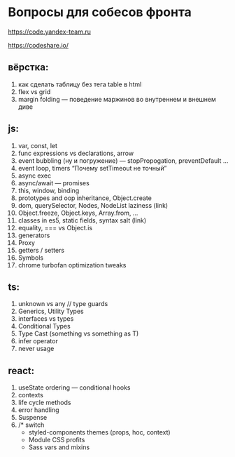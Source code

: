 # Вопросы для собесов фронта
https://code.yandex-team.ru 

https://codeshare.io/

## вёрстка:
1. как сделать таблицу без тега table в html
2. flex vs grid
3. margin folding ― поведение маржинов во внутреннем и внешнем диве
   
## js:
1. var, const, let
2. func expressions vs declarations, arrow
3. event bubbling (ну и погружение) ― stopPropogation, preventDefault …
4. event loop, timers “Почему setTimeout не точный”
5. async exec
6. async/await ― promises
7. this, window, binding
8. prototypes and oop inheritance, Object.create
9. dom, querySelector, Nodes, NodeList laziness (link)
10. Object.freeze, Object.keys, Array.from, …
11. classes in es5, static fields, syntax salt (link)
12. equality, === vs Object.is
13. generators
14. Proxy
15. getters / setters
16. Symbols
17. chrome turbofan optimization tweaks

## ts:
1. unknown vs any // type guards
2. Generics, Utility Types
3. interfaces vs types
4. Conditional Types
5. Type Cast (<T>something vs something as T)
6. infer operator
7. never usage

## react:
1. useState ordering ― conditional hooks
2. contexts
3. life cycle methods
4. error handling
5. Suspense
6. /* switch
   - styled-components themes (props, hoc, context)
   - Module CSS profits
   - Sass vars and mixins

